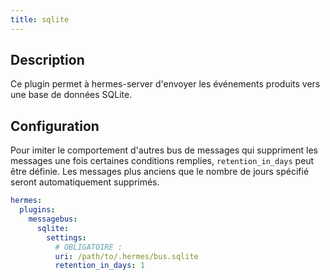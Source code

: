 ```yaml
---
title: sqlite
---
```


## Description

Ce plugin permet à hermes-server d'envoyer les événements produits vers une base de données SQLite.

## Configuration

Pour imiter le comportement d'autres bus de messages qui suppriment les messages une fois certaines conditions remplies, `retention_in_days` peut être définie. Les messages plus anciens que le nombre de jours spécifié seront automatiquement supprimés.

```yaml
hermes:
  plugins:
    messagebus:
      sqlite:
        settings:
          # OBLIGATOIRE :
          uri: /path/to/.hermes/bus.sqlite
          retention_in_days: 1
```
